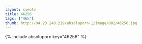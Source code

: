 ```yaml
--- 
layout: sieutv
title: 46256
tags: ["46k"]
thumb: http://94.23.248.219/absoluporn-1/image/002/46256.jpg
---
```

{% include absoluporn key="46256" %} 
